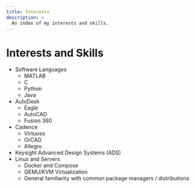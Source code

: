 ```yaml
---
title: Interests
description: >
  An index of my interests and skills.
---
```

# Interests and Skills

- Software Languages
    - MATLAB
    - C
    - Python
    - Java
- AutoDesk
    - Eagle
    - AutoCAD
    - Fusion 360
- Cadence
    - Virtuoso
    - OrCAD
    - Allegro
- Keysight Advanced Design Systems (ADS)
- Linux and Servers
    - Docker and Compose
    - QEMU/KVM Virtualization
    - General familiarity with common package managers / distributions
